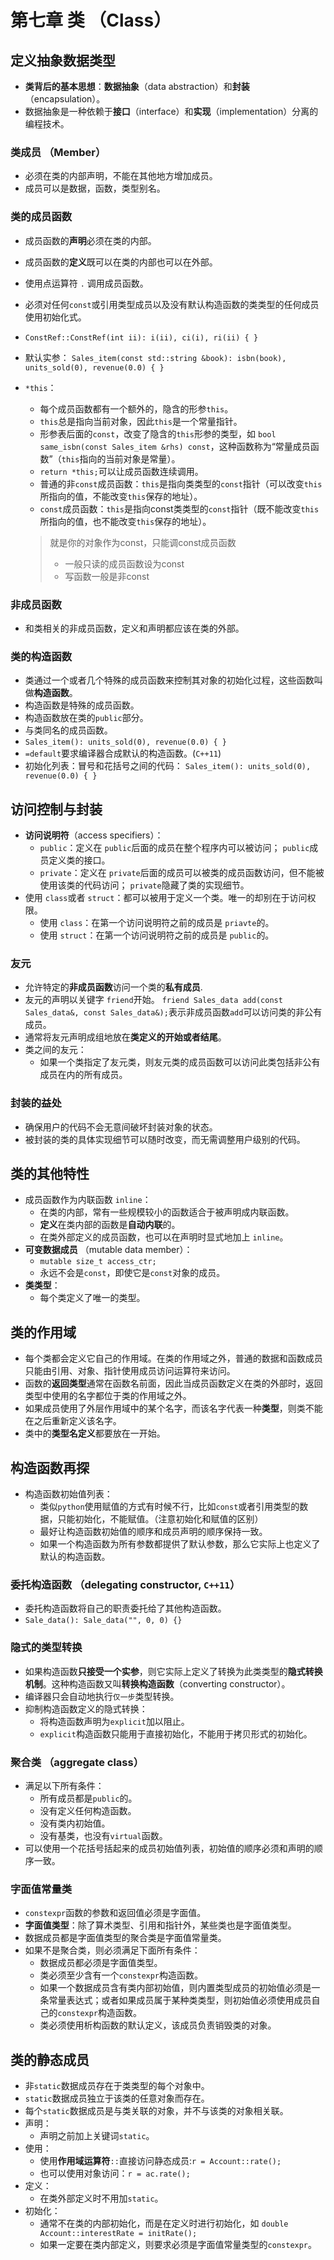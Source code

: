 # 第七章 类 （Class）

## 定义抽象数据类型

- **类背后的基本思想**：**数据抽象**（data abstraction）和**封装**（encapsulation）。
- 数据抽象是一种依赖于**接口**（interface）和**实现**（implementation）分离的编程技术。

### 类成员 （Member）

- 必须在类的内部声明，不能在其他地方增加成员。
- 成员可以是数据，函数，类型别名。

### 类的成员函数

- 成员函数的**声明**必须在类的内部。
- 成员函数的**定义**既可以在类的内部也可以在外部。
- 使用点运算符 `.` 调用成员函数。
- 必须对任何`const`或引用类型成员以及没有默认构造函数的类类型的任何成员使用初始化式。
- `ConstRef::ConstRef(int ii): i(ii), ci(i), ri(ii) { }`
- 默认实参： `Sales_item(const std::string &book): isbn(book), units_sold(0), revenue(0.0) { }`
- `*this`：
  - 每个成员函数都有一个额外的，隐含的形参`this`。
  - `this`总是指向当前对象，因此`this`是一个常量指针。
  - 形参表后面的`const`，改变了隐含的`this`形参的类型，如 `bool same_isbn(const Sales_item &rhs) const`，这种函数称为“常量成员函数”（`this`指向的当前对象是常量）。
  - `return *this;`可以让成员函数连续调用。
  - 普通的非`const`成员函数：`this`是指向类类型的`const`指针（可以改变`this`所指向的值，不能改变`this`保存的地址）。
  - `const`成员函数：`this`是指向const类类型的`const`指针（既不能改变`this`所指向的值，也不能改变`this`保存的地址）。

  >
  > 就是你的对象作为const，只能调const成员函数
  > - 一般只读的成员函数设为const
  > - 写函数一般是非const

### 非成员函数

- 和类相关的非成员函数，定义和声明都应该在类的外部。

### 类的构造函数

- 类通过一个或者几个特殊的成员函数来控制其对象的初始化过程，这些函数叫做**构造函数**。
- 构造函数是特殊的成员函数。
- 构造函数放在类的`public`部分。
- 与类同名的成员函数。
- `Sales_item(): units_sold(0), revenue(0.0) { }`
- `=default`要求编译器合成默认的构造函数。(`C++11`)
- 初始化列表：冒号和花括号之间的代码： `Sales_item(): units_sold(0), revenue(0.0) { }`

## 访问控制与封装

- **访问说明符**（access specifiers）：
  - `public`：定义在 `public`后面的成员在整个程序内可以被访问； `public`成员定义类的接口。
  - `private`：定义在 `private`后面的成员可以被类的成员函数访问，但不能被使用该类的代码访问； `private`隐藏了类的实现细节。
- 使用 `class`或者 `struct`：都可以被用于定义一个类。唯一的却别在于访问权限。
  - 使用 `class`：在第一个访问说明符之前的成员是 `priavte`的。
  - 使用 `struct`：在第一个访问说明符之前的成员是 `public`的。

### 友元

- 允许特定的**非成员函数**访问一个类的**私有成员**.
- 友元的声明以关键字 `friend`开始。 `friend Sales_data add(const Sales_data&, const Sales_data&);`表示非成员函数`add`可以访问类的非公有成员。
- 通常将友元声明成组地放在**类定义的开始或者结尾**。
- 类之间的友元：
  - 如果一个类指定了友元类，则友元类的成员函数可以访问此类包括非公有成员在内的所有成员。

### 封装的益处

- 确保用户的代码不会无意间破坏封装对象的状态。
- 被封装的类的具体实现细节可以随时改变，而无需调整用户级别的代码。

## 类的其他特性

- 成员函数作为内联函数 `inline`：
  - 在类的内部，常有一些规模较小的函数适合于被声明成内联函数。
  - **定义**在类内部的函数是**自动内联**的。
  - 在类外部定义的成员函数，也可以在声明时显式地加上 `inline`。
- **可变数据成员** （mutable data member）：
  - `mutable size_t access_ctr;`
  - 永远不会是`const`，即使它是`const`对象的成员。
- **类类型**：
  - 每个类定义了唯一的类型。

## 类的作用域

- 每个类都会定义它自己的作用域。在类的作用域之外，普通的数据和函数成员只能由引用、对象、指针使用成员访问运算符来访问。
- 函数的**返回类型**通常在函数名前面，因此当成员函数定义在类的外部时，返回类型中使用的名字都位于类的作用域之外。
- 如果成员使用了外层作用域中的某个名字，而该名字代表一种**类型**，则类不能在之后重新定义该名字。
- 类中的**类型名定义**都要放在一开始。

## 构造函数再探

- 构造函数初始值列表：
  - 类似`python`使用赋值的方式有时候不行，比如`const`或者引用类型的数据，只能初始化，不能赋值。（注意初始化和赋值的区别）
  - 最好让构造函数初始值的顺序和成员声明的顺序保持一致。
  - 如果一个构造函数为所有参数都提供了默认参数，那么它实际上也定义了默认的构造函数。

### 委托构造函数 （delegating constructor, `C++11`）

- 委托构造函数将自己的职责委托给了其他构造函数。
- `Sale_data(): Sale_data("", 0, 0) {}`

### 隐式的类型转换

- 如果构造函数**只接受一个实参**，则它实际上定义了转换为此类类型的**隐式转换机制**。这种构造函数又叫**转换构造函数**（converting constructor）。
- 编译器只会自动地执行`仅一步`类型转换。
- 抑制构造函数定义的隐式转换：
  - 将构造函数声明为`explicit`加以阻止。
  - `explicit`构造函数只能用于直接初始化，不能用于拷贝形式的初始化。

### 聚合类 （aggregate class）

- 满足以下所有条件：
  - 所有成员都是`public`的。
  - 没有定义任何构造函数。
  - 没有类内初始值。
  - 没有基类，也没有`virtual`函数。
- 可以使用一个花括号括起来的成员初始值列表，初始值的顺序必须和声明的顺序一致。

### 字面值常量类

- `constexpr`函数的参数和返回值必须是字面值。
- **字面值类型**：除了算术类型、引用和指针外，某些类也是字面值类型。
- 数据成员都是字面值类型的聚合类是字面值常量类。
- 如果不是聚合类，则必须满足下面所有条件：
  - 数据成员都必须是字面值类型。
  - 类必须至少含有一个`constexpr`构造函数。
  - 如果一个数据成员含有类内部初始值，则内置类型成员的初始值必须是一条常量表达式；或者如果成员属于某种类类型，则初始值必须使用成员自己的`constexpr`构造函数。
  - 类必须使用析构函数的默认定义，该成员负责销毁类的对象。

## 类的静态成员

- 非`static`数据成员存在于类类型的每个对象中。
- `static`数据成员独立于该类的任意对象而存在。
- 每个`static`数据成员是与类关联的对象，并不与该类的对象相关联。
- 声明：
  - 声明之前加上关键词`static`。
- 使用：
  - 使用**作用域运算符**`::`直接访问静态成员:`r = Account::rate();`
  - 也可以使用对象访问：`r = ac.rate();`
- 定义：
  - 在类外部定义时不用加`static`。
- 初始化：
  - 通常不在类的内部初始化，而是在定义时进行初始化，如 `double Account::interestRate = initRate();`
  - 如果一定要在类内部定义，则要求必须是字面值常量类型的`constexpr`。
  
